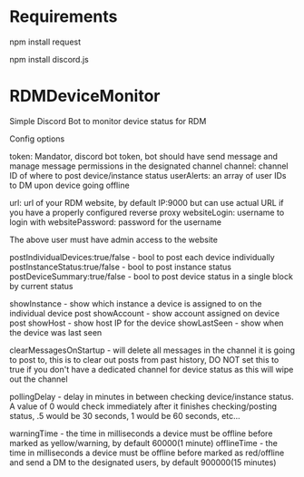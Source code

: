 # Requirements

npm install request

npm install discord.js

# RDMDeviceMonitor

Simple Discord Bot to monitor device status for RDM


Config options

token: Mandator, discord bot token, bot should have send message and manage message permissions in the designated channel
channel: channel ID of where to post device/instance status
userAlerts: an array of user IDs to DM upon device going offline

url: url of your RDM website, by default IP:9000 but can use actual URL if you have a properly configured reverse proxy
websiteLogin: username to login with
websitePassword: password for the username

The above user must have admin access to the website

postIndividualDevices:true/false - bool to post each device individually
postInstanceStatus:true/false - bool to post instance status
postDeviceSummary:true/false - bool to post device status in a single block by current status

showInstance - show which instance a device is assigned to on the individual device post
showAccount - show account assigned on device post
showHost - show host IP for the device
showLastSeen - show when the device was last seen

clearMessagesOnStartup - will delete all messages in the channel it is going to post to, this is to clear out posts from past history, DO NOT set this to true if you don't have a dedicated channel for device status as this will wipe out the channel

pollingDelay - delay in minutes in between checking device/instance status.  A value of 0 would check immediately after it finishes checking/posting status, .5 would be 30 seconds, 1 would be 60 seconds, etc...

warningTime - the time in milliseconds a device must be offline before marked as yellow/warning, by default 60000(1 minute)
offlineTime - the time in milliseconds a device must be offline before marked as red/offline and send a DM to the designated users, by default 900000(15 minutes)

